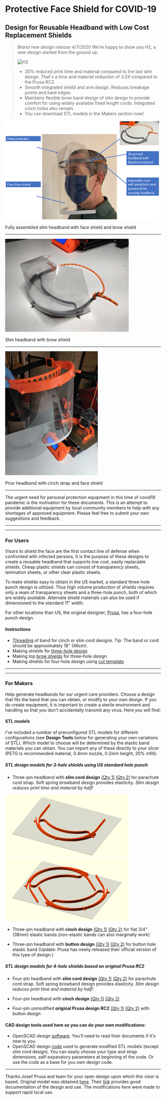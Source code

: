 # Protective Face Shield for COVID-19

## Design for Reusable Headband with Low Cost Replacement Shields

> *Brand new design release 4/7/2020*  We're happy to show you H2, a new design started from the ground up.

> ![H2](H2/images/so_h2_us.jpg)

> - 30% reduced print time and material compared to the last slim design.  That's a time and material reduction of *3.5X* compared to the Prusa RC2.
> - Smooth integrated shield and arm design.  Reduces breakage points and hard edges.
> - Maintains flexible brow band design of slim design to provide comfort for using widely available fixed length cords.  Integrated cinch holes also remain.
> - You can download STL models in the Makers section now!

![full assembled model](FullFaceHeadShield.png)

Fully assembled slim headband with face shield and brow shield

---

![headband and brow shield](slim_headband_headshield.jpg)

Slim headband with brow shield

---

![headband and face shield](IMG_20200325_170538_small.jpg)

Prior headband with cinch strap and face shield

---

The urgent need for personal protection equipment in this time of covid19 pandemic is the motivation for these documents.  This is an attempt to provide additional equipment by local community members to help with any shortages of approved equipment.  Please feel free to submit your own suggestions and feedback.


---
---

### For Users

Visors to shield the face are the first contact line of defense when confronted with infected persons.  It is the purpose of these designs to create a reusable headband that supports low cost, easily replacable shields.  Cheap plastic shields can consist of transparency sheets, lamination sheets, or other clear plastic sheets.

To make shields easy to obtain in the US market, a standard three-hole punch design is utilized.  Thus high volume production of shields requires only a ream of transparency sheets and a three-hole punch, both of which are widely available.  Alternate shield materials can also be used if dimensioned to the standard 11" width.

For other locations than US, the original designer, [Prusa](https://www.prusaprinters.org/prints/25857-prusa-protective-face-shield-rc1), has a four-hole punch design.

#### Instructions

- [Threading](LoopThread/ThreadInstructions.md) of band for cinch or slim cord designs.  Tip:  The band or cord should be approximately 18" (46cm).
- Making shields for [three-hole design](3HoleShieldInstructions.md)
- Making top [brow shields](BrowShieldInstructions.md) for three-hole design
- Making shields for four-hole design using [cut template](PrusaFaceShieldHolesRC2.pdf)

---
---

### For Makers

Help generate headbands for our urgent care providers. Choose a design that fits the band that you can obtain, or modify to your own design.  If you do create equipment, it is important to create a sterile environment and handling so that you don't accidentally transmit any virus.  Here you will find:

#### STL models
I've included a number of preconfigured STL models for different configurations (see **Design Tools** below for generating your own variations of STL).  Which model to choose will be determined by the elastic band materials you can obtain.  You can import any of these directly to your slicer (PETG is recommended material, 0.4mm nozzle, 0.2mm height, 20% infill):

##### STL design models for 3-hole shields using US standard hole punch
- Three-pin headband with **slim cord design** [(Qty 1)](stl/covid19_headband_3hole_cord_slim.stl) [(Qty 2)](stl/covid19_headband_3hole_cord_slim_qty2.stl) for parachute cord strap. Soft spring browband design provides elasticity.  *Slim design reduces print time and material by half!*

[![Slim design](covid19_headband_3hole_cord_slim.png)](stl/covid19_headband_3hole_cord_slim.stl) [![Slim design 2 pieces](covid19_headband_3hole_cord_slim2.png)](stl/covid19_headband_3hole_cord_slim_qty2.stl)

- Three-pin headband with **cinch design** [(Qty 1)](stl/covid19_headband_3hole_cinch.stl) [(Qty 2)](stl/covid19_headband_3hole_cinch_qty2.stl) for flat 3/4" (38mm) elastic bands (non-elastic bands can also marginally work)

- Three-pin headband with **button design** [(Qty 1)](stl/covid19_headband_3hole_button.stl) [(Qty 2)](stl/covid19_headband_3hole_button_qty2.stl) for button hole elastic band  (Update: Prusa has newly released their official version of this type of design.)

##### STL design models for 4-hole shields based on original Prusa RC2
- Four-pin headband with **slim cord design** [(Qty 1)](stl/covid19_headband_rc3_cord_slim.stl) [(Qty 2)](stl/covid19_headband_rc3_cord_slim_qty2.stl) for parachute cord strap. Soft spring browband design provides elasticity.  *Slim design reduces print time and material by half!*

- Four-pin headband with **cinch design** [(Qty 1)](stl/covid19_headband_rc2_cinch.stl) [(Qty 2)](stl/covid19_headband_rc2_cinch_qty2.stl)

- Four-pin unmodified **original Prusa design RC2** [(Qty 1)](stl/covid19_headband_rc2_button.stl) [(Qty 2)](stl/covid19_headband_rc2_button_qty2.stl) with button design 


#### CAD design tools used here so you can do your own modifications:

- OpenSCAD design [software](https://www.openscad.org/).  You'll need to read their documents if it's new to you.
- OpenSCAD design [code](covid19_headband_mods.scad) used to generate modified STL models (except slim cord design). You can easily choose your type and strap dimensions, self-expanatory parameters at beginning of the code.  Or use the code as a base for you own design code.

---

Thanks Josef Prusa and team for your open design upon which this visor is based.  Original model was obtained [here](https://www.prusaprinters.org/prints/25857-prusa-protective-face-shield-rc1).  Their [link](https://www.prusaprinters.org/prints/25857-prusa-protective-face-shield-rc1) provides good documentation of the design and use.  The modifications here were made to support rapid local use.

